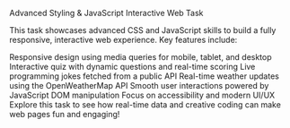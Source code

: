 Advanced Styling & JavaScript Interactive Web Task

This task showcases advanced CSS and JavaScript skills to build a fully responsive, interactive web experience. Key features include:

Responsive design using media queries for mobile, tablet, and desktop
Interactive quiz with dynamic questions and real-time scoring
Live programming jokes fetched from a public API
Real-time weather updates using the OpenWeatherMap API
Smooth user interactions powered by JavaScript DOM manipulation
Focus on accessibility and modern UI/UX
Explore this task to see how real-time data and creative coding can make web pages fun and engaging!